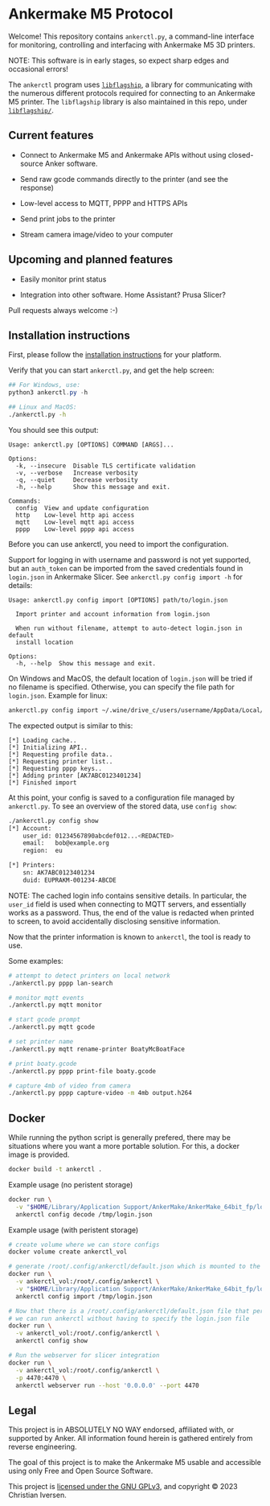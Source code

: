 # Ankermake M5 Protocol

Welcome! This repository contains `ankerctl.py`, a command-line interface for
monitoring, controlling and interfacing with Ankermake M5 3D printers.

NOTE: This software is in early stages, so expect sharp edges and occasional errors!

The `ankerctl` program uses [`libflagship`](documentation/libflagship.md), a
library for communicating with the numerous different protocols required for
connecting to an Ankermake M5 printer. The `libflagship` library is also maintained
in this repo, under [`libflagship/`](libflagship/).

## Current features

 - Connect to Ankermake M5 and Ankermake APIs without using closed-source Anker
   software.

 - Send raw gcode commands directly to the printer (and see the response)

 - Low-level access to MQTT, PPPP and HTTPS APIs

 - Send print jobs to the printer

 - Stream camera image/video to your computer

## Upcoming and planned features

 - Easily monitor print status

 - Integration into other software. Home Assistant? Prusa Slicer?

Pull requests always welcome :-)

## Installation instructions

First, please follow the [installation
instructions](documentation/example-file-usage/example-file-prerequistes.md) for
your platform.

Verify that you can start `ankerctl.py`, and get the help screen:

```powershell
## For Windows, use:
python3 ankerctl.py -h
```

```sh
## Linux and MacOS:
./ankerctl.py -h
```

You should see this output:
```
Usage: ankerctl.py [OPTIONS] COMMAND [ARGS]...

Options:
  -k, --insecure  Disable TLS certificate validation
  -v, --verbose   Increase verbosity
  -q, --quiet     Decrease verbosity
  -h, --help      Show this message and exit.

Commands:
  config  View and update configuration
  http    Low-level http api access
  mqtt    Low-level mqtt api access
  pppp    Low-level pppp api access
```

Before you can use ankerctl, you need to import the configuration.

Support for logging in with username and password is not yet supported, but an
`auth_token` can be imported from the saved credentials found in `login.json` in
Ankermake Slicer. See `ankerctl.py config import -h` for details:

```
Usage: ankerctl.py config import [OPTIONS] path/to/login.json

  Import printer and account information from login.json

  When run without filename, attempt to auto-detect login.json in default
  install location

Options:
  -h, --help  Show this message and exit.
```

On Windows and MacOS, the default location of `login.json` will be tried if no
filename is specified. Otherwise, you can specify the file path for
`login.json`. Example for linux:

```sh
ankerctl.py config import ~/.wine/drive_c/users/username/AppData/Local/AnkerMake/AnkerMake_64bit_fp/login.json
```

The expected output is similar to this:
```
[*] Loading cache..
[*] Initializing API..
[*] Requesting profile data..
[*] Requesting printer list..
[*] Requesting pppp keys..
[*] Adding printer [AK7ABC0123401234]
[*] Finished import
```

At this point, your config is saved to a configuration file managed by
`ankerctl.py`. To see an overview of the stored data, use `config show`:

```sh
./ankerctl.py config show
[*] Account:
    user_id: 01234567890abcdef012...<REDACTED>
    email:   bob@example.org
    region:  eu

[*] Printers:
    sn: AK7ABC0123401234
    duid: EUPRAKM-001234-ABCDE
```

NOTE: The cached login info contains sensitive details. In particular, the
`user_id` field is used when connecting to MQTT servers, and essentially works
as a password. Thus, the end of the value is redacted when printed to screen, to avoid
accidentally disclosing sensitive information.

Now that the printer information is known to `ankerctl`, the tool is ready to use.

Some examples:

```sh
# attempt to detect printers on local network
./ankerctl.py pppp lan-search

# monitor mqtt events
./ankerctl.py mqtt monitor

# start gcode prompt
./ankerctl.py mqtt gcode

# set printer name
./ankerctl.py mqtt rename-printer BoatyMcBoatFace

# print boaty.gcode
./ankerctl.py pppp print-file boaty.gcode

# capture 4mb of video from camera
./ankerctl.py pppp capture-video -m 4mb output.h264
```


## Docker

While running the python script is generally prefered, there may be situations where you want a more portable solution. For this, a docker image is provided.

```sh
docker build -t ankerctl .
```

Example usage (no peristent storage)
```bash
docker run \
  -v "$HOME/Library/Application Support/AnkerMake/AnkerMake_64bit_fp/login.json:/tmp/login.json" \
  ankerctl config decode /tmp/login.json
```

Example usage (with peristent storage)
```bash
# create volume where we can store configs
docker volume create ankerctl_vol

# generate /root/.config/ankerctl/default.json which is mounted to the docker volume
docker run \
  -v ankerctl_vol:/root/.config/ankerctl \
  -v "$HOME/Library/Application Support/AnkerMake/AnkerMake_64bit_fp/login.json:/tmp/login.json" \
  ankerctl config import /tmp/login.json

# Now that there is a /root/.config/ankerctl/default.json file that persists in the docker volume
# we can run ankerctl without having to specify the login.json file
docker run \
  -v ankerctl_vol:/root/.config/ankerctl \
  ankerctl config show

# Run the webserver for slicer integration
docker run \
  -v ankerctl_vol:/root/.config/ankerctl \
  -p 4470:4470 \
  ankerctl webserver run --host '0.0.0.0' --port 4470
```

## Legal

This project is in ABSOLUTELY NO WAY endorsed, affiliated with, or supported by
Anker. All information found herein is gathered entirely from reverse
engineering.

The goal of this project is to make the Ankermake M5 usable and accessible using
only Free and Open Source Software.

This project is [licensed under the GNU GPLv3](LICENSE), and copyright © 2023
Christian Iversen.

